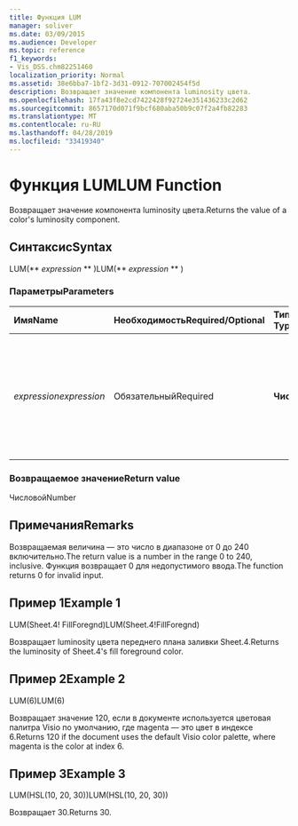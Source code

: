 ```yaml
---
title: Функция LUM
manager: soliver
ms.date: 03/09/2015
ms.audience: Developer
ms.topic: reference
f1_keywords:
- Vis_DSS.chm82251460
localization_priority: Normal
ms.assetid: 38e6bba7-1bf2-3d31-0912-707002454f5d
description: Возвращает значение компонента luminosity цвета.
ms.openlocfilehash: 17fa43f8e2cd7422428f92724e351436233c2d62
ms.sourcegitcommit: 8657170d071f9bcf680aba50b9c07f2a4fb82283
ms.translationtype: MT
ms.contentlocale: ru-RU
ms.lasthandoff: 04/28/2019
ms.locfileid: "33419340"
---
```

# <a name="lum-function"></a><span data-ttu-id="7f166-103">Функция LUM</span><span class="sxs-lookup"><span data-stu-id="7f166-103">LUM Function</span></span>

<span data-ttu-id="7f166-104">Возвращает значение компонента luminosity цвета.</span><span class="sxs-lookup"><span data-stu-id="7f166-104">Returns the value of a color's luminosity component.</span></span>
  
## <a name="syntax"></a><span data-ttu-id="7f166-105">Синтаксис</span><span class="sxs-lookup"><span data-stu-id="7f166-105">Syntax</span></span>

<span data-ttu-id="7f166-106">LUM(\*\* *expression* \*\* )</span><span class="sxs-lookup"><span data-stu-id="7f166-106">LUM(\*\* *expression* \*\* )</span></span> 
  
### <a name="parameters"></a><span data-ttu-id="7f166-107">Параметры</span><span class="sxs-lookup"><span data-stu-id="7f166-107">Parameters</span></span>

|<span data-ttu-id="7f166-108">**Имя**</span><span class="sxs-lookup"><span data-stu-id="7f166-108">**Name**</span></span>|<span data-ttu-id="7f166-109">**Необходимость**</span><span class="sxs-lookup"><span data-stu-id="7f166-109">**Required/Optional**</span></span>|<span data-ttu-id="7f166-110">**Тип данных**</span><span class="sxs-lookup"><span data-stu-id="7f166-110">**Data Type**</span></span>|<span data-ttu-id="7f166-111">**Описание**</span><span class="sxs-lookup"><span data-stu-id="7f166-111">**Description**</span></span>|
|:-----|:-----|:-----|:-----|
| <span data-ttu-id="7f166-112">_expression_</span><span class="sxs-lookup"><span data-stu-id="7f166-112">_expression_</span></span> <br/> |<span data-ttu-id="7f166-113">Обязательный</span><span class="sxs-lookup"><span data-stu-id="7f166-113">Required</span></span>  <br/> |<span data-ttu-id="7f166-114">**Числовой**</span><span class="sxs-lookup"><span data-stu-id="7f166-114">**Numeric**</span></span> <br/> |<span data-ttu-id="7f166-115">Индекс цвета в таблице цветов документа или ссылка на ячейку, содержаную индекс цвета.</span><span class="sxs-lookup"><span data-stu-id="7f166-115">The index of a color in the document's color table, or a reference to a cell that contains a color index.</span></span>  <br/> |
   
### <a name="return-value"></a><span data-ttu-id="7f166-116">Возвращаемое значение</span><span class="sxs-lookup"><span data-stu-id="7f166-116">Return value</span></span>

<span data-ttu-id="7f166-117">Числовой</span><span class="sxs-lookup"><span data-stu-id="7f166-117">Number</span></span>
  
## <a name="remarks"></a><span data-ttu-id="7f166-118">Примечания</span><span class="sxs-lookup"><span data-stu-id="7f166-118">Remarks</span></span>

<span data-ttu-id="7f166-119">Возвращаемая величина — это число в диапазоне от 0 до 240 включительно.</span><span class="sxs-lookup"><span data-stu-id="7f166-119">The return value is a number in the range 0 to 240, inclusive.</span></span> <span data-ttu-id="7f166-120">Функция возвращает 0 для недопустимого ввода.</span><span class="sxs-lookup"><span data-stu-id="7f166-120">The function returns 0 for invalid input.</span></span> 
  
## <a name="example-1"></a><span data-ttu-id="7f166-121">Пример 1</span><span class="sxs-lookup"><span data-stu-id="7f166-121">Example 1</span></span>

<span data-ttu-id="7f166-122">LUM(Sheet.4! FillForegnd)</span><span class="sxs-lookup"><span data-stu-id="7f166-122">LUM(Sheet.4!FillForegnd)</span></span>
  
<span data-ttu-id="7f166-123">Возвращает luminosity цвета переднего плана заливки Sheet.4.</span><span class="sxs-lookup"><span data-stu-id="7f166-123">Returns the luminosity of Sheet.4's fill foreground color.</span></span>
  
## <a name="example-2"></a><span data-ttu-id="7f166-124">Пример 2</span><span class="sxs-lookup"><span data-stu-id="7f166-124">Example 2</span></span>

<span data-ttu-id="7f166-125">LUM(6)</span><span class="sxs-lookup"><span data-stu-id="7f166-125">LUM(6)</span></span>
  
<span data-ttu-id="7f166-126">Возвращает значение 120, если в документе используется цветовая палитра Visio по умолчанию, где magenta — это цвет в индексе 6.</span><span class="sxs-lookup"><span data-stu-id="7f166-126">Returns 120 if the document uses the default Visio color palette, where magenta is the color at index 6.</span></span>
  
## <a name="example-3"></a><span data-ttu-id="7f166-127">Пример 3</span><span class="sxs-lookup"><span data-stu-id="7f166-127">Example 3</span></span>

<span data-ttu-id="7f166-128">LUM(HSL(10, 20, 30))</span><span class="sxs-lookup"><span data-stu-id="7f166-128">LUM(HSL(10, 20, 30))</span></span>
  
<span data-ttu-id="7f166-129">Возвращает 30.</span><span class="sxs-lookup"><span data-stu-id="7f166-129">Returns 30.</span></span>
  

